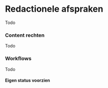 # Redactionele afspraken
Todo

### Content rechten 
Todo

### Workflows
Todo

#### Eigen status voorzien